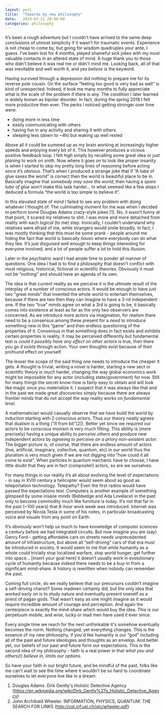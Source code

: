 ```yaml
---
layout: post
title:  "Towards my new philosophy"
date:   2019-03-21 20:00:00
categories: philosophy
---
```


It’s been a rough adventure but I couldn’t have arrived to the same deep conclusions of utmost simplicity if it wasn’t for traumatic events. Experience is not cheap to come by, but going for wisdom quadruples your ante, I guess. I’ve been lost for 4 months, played shameful  sick jokes with my most valuable contacts in an altered state of mind. A huge thank you to those who didn’t believe it was real me or didn't mind me. Looking back, all of that was inevitable and well worth it, and yes *believe* is the keyword. 


Having survived through a depression did nothing to prepare me for its reverse pole cousin. On the surface “feeling too good is very bad as well” is  kind of unexpected. Indeed, it took me many months to fully appreciate what is the scale of the problem if there is any. The condition I later learned is widely known as bipolar disorder. In fact, during the spring 2018 I felt more productive then ever. The perks I noticed getting stronger over time were:

* doing more in less time
* easily communicating with others
* having fun in any activity and sharing it with others
* sleeping less (down to \~4h) but waking up well rested

Above all it could be summed up as my brain working at increasingly higher speeds and enjoying every bit of it. This however produces a vicious positive feedback loop. I felt *high* simply by recalling some great idea or just _planing_ to work on smth. Now where it goes on to look like proper insanity is when I started to skip my pretty long lines of reasoning before acting since it’s *obvious*. That’s when I produced a strange joke that if “A tube of glue saves the world” is correct then the world is beautiful place to be in. Basically imagine that *somebody may save the world*, then having a *spare tube of glue* won’t make this task harder... In what seemed like a few steps I deduced a formula “the world is too simple to believe it”. 


In this elevated state of mind I failed to see any problem with doing whatever I thought of.  The culminating moment for me was when I decided to perform some Douglas Adams crazy-style jokes [1]. No, it wasn’t funny at that point, it scared my relatives to shit. I was more and more detached from reality with each _logical_ (to me) step.  Ironically, I couldn’t understand why relatives were afraid of me, while strangers would smile broadly. In fact, I was mostly thinking that this must be some prank - people around me hiding the fact that world is basically *haven* where everybody can do what they like. It’s just disguised well enough to keep things interesting for everyone involved, and a lot of people suffer a lot to hold this illusion. 


Later in the psychiatric ward I had ample time to ponder all manner of questions. One idea I had is to find a philosophy that doesn’t conflict with most religious, historical, fictional or scientific theories. Obviously it must not be “nothing” and should have an agenda of its own.


The idea is that current reality as we perceive it is the ultimate result of the interplay of a number of conscious actors. It would be enough to have just two "great minds" that invented the whole world to entertain themselves, because if there are two then they can imagine to have a 3-rd independent one. If the two “true” minds agree on what a 3rd is going to be, it basically comes into existence at least as far as the only two observers are concerned. As we introduce more actors via imagination, for realism there need to be a consensus among these present for a *need* to introduce something new in this “game” and then endless questioning of the properties of it. Consensus in that something does in fact exists and exhibits certain properties is reality. It may be perceived differently but fundamental test is *could it possibly have any effect on other actors* is true, then there you go *it exists* through action. Your own thoughts exist because of their profound effect on yourself.


The lesser the scope of the said thing one needs to introduce the cheaper it gets. A thought is trivial, writing a novel is harder, starting a new sect or scientific theory is *much* harder, changing the way global economics work might be impossible for any actor (including state/government) for now. Still for many things the secret know-how is fairly easy to obtain and will look like magic once you materialize it. I suspect that it was always like that and in the past we made great *discoveries* simply because there are always frontier minds that do not accept the way reality works on _fundamental level_. 


A mathematician would casually observe that we have build the world by induction starting with 2 conscious actors.  Thus our theory neatly agrees that dualism is a thing ("It from bit"[2]). Better yet since we required our actors to be conscious monism is very much fitting. This ability is (more precisely) having a unique ability to *perceive others* and produce new independent actors by *agreeing to perceive an a priory non-existent actor*. The bigger picture is, of course, that there are endless amount of actors (live, artificial, imaginary, collective, quantum, etc) in our world thus the pluralism is very much given if we are not digging into “how could it all come to exist”. When particles in quantum mechanic have to choose, I have little doubt that they are in fact (composite!) actors, so are we ourselves.


For many things in our reality it’s all about evolving the level of expectations - in say in XVIII century a helicopter would seem about as good as teleportation technology. Telepathy? Even the first radios would have passed the expectations test. Computers is another example of something glimpsed by some insane minds (Bebbedge and Ada Lovelace) in the past only to become commodity much like furniture is today. It’s not that far in the past (\~100 years) that 8-hour work week was introduced. Internet was perceived by Nicola Tesla in some of his notes, in particular broadcasting voice and visuals from any point on Earth.

It’s obviously won’t help us much to have knowledge of computer sciences a century before we had integrated circuits. But now imagine you are (say) Genry Ford - getting affordable cars on streets needs unprecedented amount of infrastructure, but above all “self-driving” cars of that era must be introduced in society. It would seem to me that while humanity as a whole could trivially stop localized warfare, stop world hunger, get further into space... \[insert your goal here\] it doesn’t usually work in evolutionary cycle of humanity because _indeed_ there needs to be a buy-in from a significant mind-share. A history is rewritten when nobody can remember the past.

Coming full circle, do we really believe that our precursors couldn’t imagine a self-driving chariot? Some madmen certainly did, but the only idea that _worked_ early on is to study nature and eventually present oneself as a priest of pagan gods. That wasn’t easy as one might imagine as it would require incredible amount of courage and perception. And again the centerpiece is exactly the mind-share which would buy the idea. This is our perpetuum mobile, and wise, lucky or mad men have used it ever since.

Every single time we reach for the next unthinkable it's somehow eventually becomes the norm. Nothing changed, yet everything changes. This is the essence of my new philosophy, if you'd like humanity is our “god” including all of the past and future ideologies and thoughts as an envelop. And better yet, our beliefs of our past and future form our expectations. This is the second idea of my philosophy - faith is a real power in that *what you and others(!) believe in, limits our options*.

So have your faith in our bright future, and be mindful of the past, folks like me can’t wait to see the time where it wouldn’t be so hard to coordinate ourselves to let everyone live like in a dream.


1. Douglas Adams. Dirk Gently's Holistic Detective Agency (https://en.wikipedia.org/wiki/Dirk_Gently%27s_Holistic_Detective_Agency)
2. John Archibald Wheeler. INFORMATION, PHYSICS, QUANTUM: THE SEARCH FOR LINKS (http://cqi.inf.usi.ch/qic/wheeler.pdf)